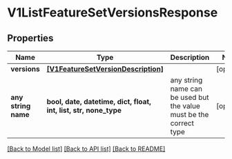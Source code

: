 # V1ListFeatureSetVersionsResponse


## Properties
Name | Type | Description | Notes
------------ | ------------- | ------------- | -------------
**versions** | [**[V1FeatureSetVersionDescription]**](V1FeatureSetVersionDescription.md) |  | [optional] 
**any string name** | **bool, date, datetime, dict, float, int, list, str, none_type** | any string name can be used but the value must be the correct type | [optional]

[[Back to Model list]](../README.md#documentation-for-models) [[Back to API list]](../README.md#documentation-for-api-endpoints) [[Back to README]](../README.md)


